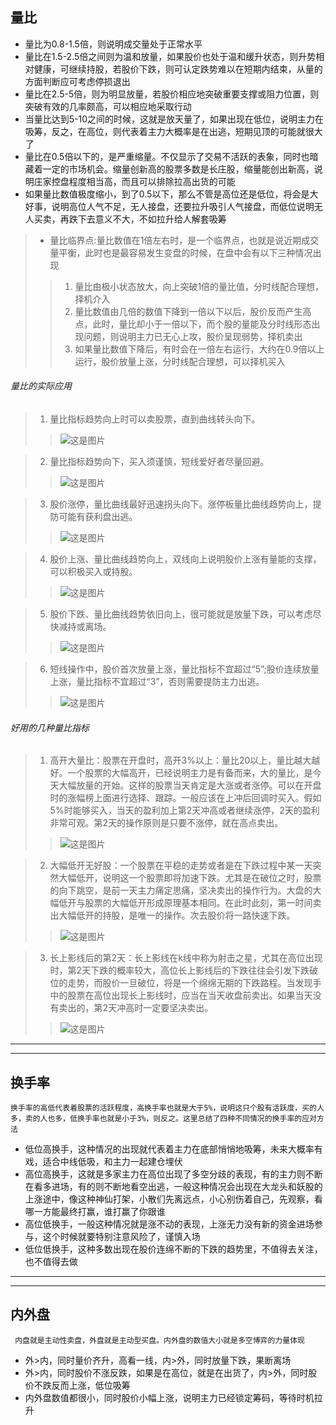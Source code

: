 ## 量比

- 量比为0.8-1.5倍，则说明成交量处于正常水平
- 量比在1.5-2.5倍之间则为温和放量，如果股价也处于温和缓升状态，则升势相对健康，可继续持股，若股价下跌，则可认定跌势难以在短期内结束，从量的方面判断应可考虑停损退出
- 量比在2.5-5倍，则为明显放量，若股价相应地突破重要支撑或阻力位置，则突破有效的几率颇高，可以相应地采取行动
- 当量比达到5-10之间的时候，这就是放天量了，如果出现在低位，说明主力在吸筹，反之，在高位，则代表着主力大概率是在出逃，短期见顶的可能就很大了
- 量比在0.5倍以下的，是严重缩量。不仅显示了交易不活跃的表象，同时也暗藏着一定的市场机会。缩量创新高的股票多数是长庄股，缩量能创出新高，说明庄家控盘程度相当高，而且可以排除拉高出货的可能
- 如果量比数值极度缩小，到了0.5以下，那么不管是高位还是低位，将会是大好事，说明高位人气不足，无人接盘，还要拉升吸引人气接盘，而低位说明无人买卖，再跌下去意义不大，不如拉升给人解套吸筹

> - 量比临界点:量比数值在1倍左右时，是一个临界点，也就是说近期成交量平衡，此时也是最容易发生变盘的时候，在盘中会有以下三种情况出现
>
>> 1. 量比由极小状态放大，向上突破1倍的量比值，分时线配合理想，择机介入
>> 2. 量比数值由几倍的数值下降到一倍以下以后，股价反而产生高点，此时，量比却小于一倍以下，而个股的量能及分时线形态出现问题，则说明主力已无心上攻，股价呈现弱势，择机卖出
>> 3. 如果量比数值下降后，有时会在一倍左右运行，大约在0.9倍以上运行，股价放量上涨，分时线配合理想，可以择机买入
>>

###### 量比的实际应用

> 1. 量比指标趋势向上时可以卖股票，直到曲线转头向下。
>
>> ![这是图片](./image/stockInfo/liangbi001.jpg "Magic Gardens")
>>

> 2. 量比指标趋势向下，买入须谨慎，短线爱好者尽量回避。
>
>> ![这是图片](./image/stockInfo/liangbi002.jpg "Magic Gardens")
>>

> 3. 股价涨停，量比曲线最好迅速拐头向下。涨停板量比曲线趋势向上，提防可能有获利盘出逃。
>
>> ![这是图片](./image/stockInfo/liangbi003.jpg "Magic Gardens")
>>

> 4. 股价上涨、量比曲线趋势向上，双线向上说明股价上涨有量能的支撑，可以积极买入或持股。
>
>> ![这是图片](./image/stockInfo/liangbi004.jpg "Magic Gardens")
>>

> 5. 股价下跌、量比曲线趋势依旧向上，很可能就是放量下跌，可以考虑尽快减持或离场。
>
>> ![这是图片](./image/stockInfo/liangbi005.jpg "Magic Gardens")
>>

> 6. 短线操作中，股价首次放量上涨，量比指标不宜超过“5”;股价连续放量上涨，量比指标不宜超过“3”，否则需要提防主力出逃。
>
>> ![这是图片](./image/stockInfo/liangbi006.jpg "Magic Gardens")
>>

###### 好用的几种量比指标

> 1. 高开大量比：股票在开盘时，高开3%以上：量比20以上，量比越大越好。一个股票的大幅高开，已经说明主力是有备而来，大的量比，是今天大幅放量的开始。这样的股票当天肯定是大涨或者涨停。可以在开盘时的涨幅榜上面进行选择、跟踪。一般应该在上冲后回调时买入。假如5%时能够买入，当天的盈利加上第2天冲高或者继续涨停，2天的盈利非常可观。第2天的操作原则是只要不涨停，就在高点卖出。
>
>> ![这是图片](./image/stockInfo/liangbi007.jpg "Magic Gardens")
>>

> 2. 大幅低开无好股：一个股票在平稳的走势或者是在下跌过程中某一天突然大幅低开，说明这一个股票即将加速下跌。尤其是在破位之时，股票的向下跳空，是前一天主力痛定思痛，坚决卖出的操作行为。大盘的大幅低开与股票的大幅低开形成原理基本相同。在此时此刻，第一时间卖出大幅低开的持股，是唯一的操作。次去股价将一路快速下跌。
>
>> ![这是图片](./image/stockInfo/liangbi008.jpg "Magic Gardens")
>>

> 3. 长上影线后的第2天：长上影线在k线中称为射击之星，尤其在高位出现时，第2天下跌的概率较大，高位长上影线后的下跌往往会引发下跌破位的走势，而股价一旦破位，将是一个绵绵无期的下跌路程。当发现手中的股票在高位出现长上影线时，应当在当天收盘前卖出。如果当天没有卖出的，第2天冲高时一定要坚决卖出。
>
>> ![这是图片](./image/stockInfo/liangbi009.jpg "Magic Gardens")
>>

---

---

## 换手率

```
换手率的高低代表着股票的活跃程度，高换手率也就是大于5%，说明这只个股有活跃度，买的人多，卖的人也多，低换手率也就是小于3%，则反之。这里总结了四种不同情况的换手率的应对方法
```

- 低位高换手，这种情况的出现就代表着主力在底部悄悄地吸筹，未来大概率有戏，适合中线低吸，和主力一起建仓埋伏
- 高位高换手，这就是多家主力在高位出现了多空分歧的表现，有的主力则不断在看多进场，有的则不断地看空出逃，一般这种情况会出现在大龙头和妖股的上涨途中，像这种神仙打架，小散们先离远点，小心别伤着自己，先观察，看哪一方能最终打赢，谁打赢了你跟谁
- 高位低换手，一般这种情况就是涨不动的表现，上涨无力没有新的资金进场参与，这个时候就要特别注意风险了，谨慎入场
- 低位低换手，这种多数出现在股价连绵不断的下跌的趋势里，不值得去关注，也不值得去做

---

---

## 内外盘

```
 内盘就是主动性卖盘，外盘就是主动型买盘。内外盘的数值大小就是多空博弈的力量体现
```

- 外>内，同时量价齐升，高看一线，内>外，同时放量下跌，果断离场
- 外>内，同时股价不涨反跌，如果是在高位，就是在出货了，内>外，同时股价不跌反而上涨，低位吸筹
- 内外盘数值都很小，同时股价小幅上涨，说明主力已经锁定筹码，等待时机拉升
